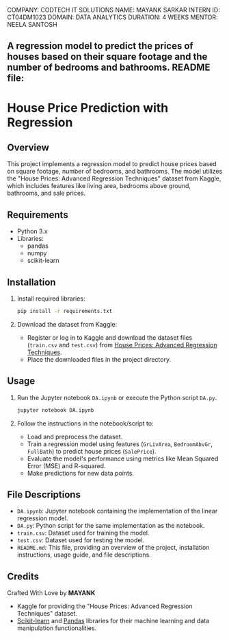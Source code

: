 COMPANY: CODTECH IT SOLUTIONS 
NAME: MAYANK SARKAR
INTERN ID: CT04DM1023
DOMAIN: DATA ANALYTICS
DURATION: 4 WEEKS
MENTOR: NEELA SANTOSH

A regression model to predict the prices of houses based on their square footage and the number of bedrooms and bathrooms.
README file:
---

# House Price Prediction with Regression

## Overview

This project implements a  regression model to predict house prices based on square footage, number of bedrooms, and bathrooms. The model utilizes the "House Prices: Advanced Regression Techniques" dataset from Kaggle, which includes features like living area, bedrooms above ground, bathrooms, and sale prices.

## Requirements

- Python 3.x
- Libraries:
  - pandas
  - numpy
  - scikit-learn

## Installation

1. Install required libraries:

   ```bash
   pip install -r requirements.txt
   ```

2. Download the dataset from Kaggle:
   - Register or log in to Kaggle and download the dataset files (`train.csv` and `test.csv`) from [House Prices: Advanced Regression Techniques](https://www.kaggle.com/c/house-prices-advanced-regression-techniques/data).
   - Place the downloaded files in the project directory.

## Usage

1. Run the Jupyter notebook `DA.ipynb` or execute the Python script `DA.py`.
   
   ```bash
   jupyter notebook DA.ipynb
   ```

2. Follow the instructions in the notebook/script to:
   - Load and preprocess the dataset.
   - Train a  regression model using features (`GrLivArea`, `BedroomAbvGr`, `FullBath`) to predict house prices (`SalePrice`).
   - Evaluate the model's performance using metrics like Mean Squared Error (MSE) and R-squared.
   - Make predictions for new data points.

## File Descriptions

- `DA.ipynb`: Jupyter notebook containing the implementation of the linear regression model.
- `DA.py`: Python script for the same implementation as the notebook.
- `train.csv`: Dataset used for training the model.
- `test.csv`: Dataset used for testing the model.
- `README.md`: This file, providing an overview of the project, installation instructions, usage guide, and file descriptions.

## Credits

Crafted With Love by **MAYANK**

- Kaggle for providing the "House Prices: Advanced Regression Techniques" dataset.
- [Scikit-learn](https://scikit-learn.org/) and [Pandas](https://pandas.pydata.org/) libraries for their machine learning and data manipulation functionalities.


